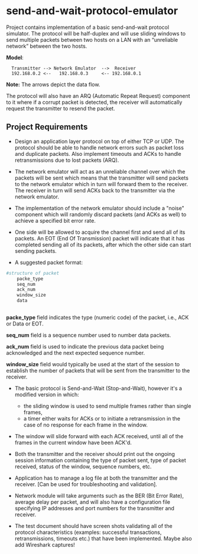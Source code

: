 # send-and-wait-protocol-emulator

Project contains implementation of a basic send-and-wait protocol simulator.
The protocol will be half-duplex and will use sliding windows to send multiple packets between two hosts on a LAN with an “unreliable network” between the two hosts.

**Model**:
```
  Transmitter --> Network Emulator  -->  Receiver	
  192.168.0.2 <--   192.168.0.3     <-- 192.168.0.1
```

**Note:** The arrows depict the data flow.

The protocol will also have an ARQ (Automatic Repeat Request) component to it where if a corrupt packet is detected, the receiver will automatically request the transmitter to resend the packet.

## Project Requirements

- Design an application layer protocol on top of either TCP or UDP. The protocol should be able to handle network errors such as packet loss and duplicate packets. Also implement timeouts and ACKs to handle retransmissions due to lost packets (ARQ).

- The network emulator will act as an unreliable channel over which the packets will be sent which means that the transmitter will send packets to the network emulator which in turn will forward them to the receiver. The receiver in turn will send ACKs back to the transmitter via the network emulator.

- The implementation of the network emulator should include a "noise" component which will randomly discard packets (and ACKs as well) to achieve a specified bit error rate.

- One side will be allowed to acquire the channel first and send all of its packets. An EOT (End Of Transmission) packet will indicate that it has completed sending all of its packets, after which the other side can start sending packets.

- A suggested packet format:

```python
#structure of packet
    packe_type
    seq_num
    ack_num
    window_size
    data
     

```

**packe_type** field indicates the type (numeric code) of the packet, i.e., ACK or Data or EOT.
    
**seq_num** field is a sequence number used to number data packets.
    
**ack_num** field is used to indicate the previous data packet being acknowledged and the next expected sequence number.
    
**window_size** field would typically be used at the start of the session to establish the number of packets that will be sent from the transmitter to the receiver.

- The basic protocol is Send-and-Wait (Stop-and-Wait), however it's a modified version in which:
    * the sliding window is used to send multiple frames rather than single frames, 
    * a timer either waits for ACKs or to initiate a retransmission in the case of no response for each frame in the window.

- The window will slide forward with each ACK received, until all of the frames in the current window have been ACK'd.

- Both the transmitter and the receiver should print out the ongoing session information containing the type of packet sent, type of packet received, status of the window, sequence numbers, etc. 

- Application has to manage a log file at both the transmitter and the receiver. [Can be used for troubleshooting and validation].

- Network module will take arguments such as the BER (Bit Error Rate), average delay per packet, and will also have a configuration file specifying IP addresses and port numbers for the transmitter and receiver.

- The test document should have screen shots validating all of the protocol characteristics (examples: successful transactions, retransmissions, timeouts etc.) that have been implemented. Maybe also add Wireshark captures!
